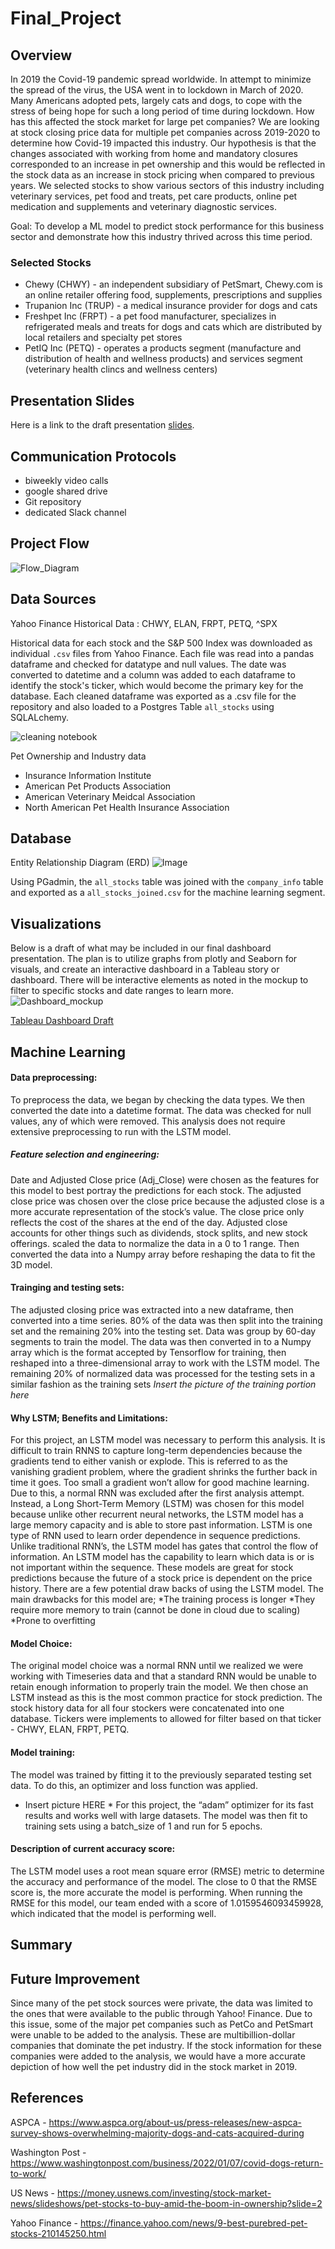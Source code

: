 # Final_Project

## Overview

In 2019 the Covid-19 pandemic spread worldwide. In attempt to minimize the spread of the virus, the USA went in to lockdown in March of 2020. Many Americans adopted pets, largely cats and dogs, to cope with the stress of being hope for such a long period of time during lockdown. How has this affected the stock market for large pet companies? We are looking at stock closing price data for multiple pet companies across 2019-2020 to determine how Covid-19 impacted this industry.  Our hypothesis is that the changes associated with working from home and mandatory closures corresponded to an increase in pet ownership and this would be reflected in the stock data as an increase in stock pricing when compared to previous years.  We selected stocks to show various sectors of this industry including veterinary services, pet food and treats, pet care products, online pet medication and supplements and veterinary diagnostic services. 

Goal: To develop a ML model to predict stock performance for this business sector and demonstrate how this industry thrived across this time period.

### Selected Stocks
- Chewy (CHWY) - an independent subsidiary of PetSmart, Chewy.com is an online retailer offering food, supplements, prescriptions and supplies
- Trupanion Inc (TRUP) - a medical insurance provider for dogs and cats
- Freshpet Inc (FRPT) - a pet food manufacturer, specializes in refrigerated meals and treats for dogs and cats which are distributed by local retailers and specialty pet stores
- PetIQ Inc (PETQ) - operates a products segment (manufacture and distribution of health and wellness products) and services segment (veterinary health clincs and wellness centers) 

## Presentation Slides
Here is a link to the draft presentation [slides](https://docs.google.com/presentation/d/1QxTAxMEOH4uQNyeQjTgOWfsjggnLrtuQdbM-eKRpzdk/).

## Communication Protocols
- biweekly video calls 
- google shared drive 
- Git repository
- dedicated Slack channel

## Project Flow
![Flow_Diagram](/Images/Pet_Stock_Workflow.png)

## Data Sources
Yahoo Finance Historical Data : CHWY, ELAN, FRPT, PETQ, ^SPX

Historical data for each stock and the S&P 500 Index was downloaded as individual `.csv` files from Yahoo Finance.  Each file was read into a pandas dataframe and checked for datatype and null values.  The date was converted to datetime and a column was added to each dataframe to identify the stock's ticker, which would become the primary key for the database. Each cleaned dataframe was exported as a .csv file for the repository and also loaded to a Postgres Table `all_stocks` using SQLALchemy.  

![cleaning notebook](Images/to_sql_all_stocks.png)

Pet Ownership and Industry data
- Insurance Information Institute
- American Pet Products Association
- American Veterinary Meidcal Association
- North American Pet Health Insurance Association

## Database

Entity Relationship Diagram (ERD)
![Image](Images/D04.png)

Using PGadmin, the `all_stocks` table was joined with the `company_info` table and exported as a `all_stocks_joined.csv` for the machine learning segment.

## Visualizations
Below is a draft of what may be included in our final dashboard presentation. The plan is to utilize graphs from plotly and Seaborn for visuals, and create an interactive dashboard in a Tableau story or dashboard. There will be interactive elements as noted in the mockup to filter to specific stocks and date ranges to learn more.
![Dashboard_mockup](Images/Pet_Stock_Mockup.png)

[Tableau Dashboard Draft](https://public.tableau.com/app/profile/alyssa.davis/viz/Dashboard_D01/DashboardD02)

## Machine Learning

#### Data preprocessing:
To preprocess the data, we began by checking the data types. We then converted the date into a datetime format. The data was checked for null values, any of which were removed. This analysis does not require extensive preprocessing to run with the LSTM model.

##### Feature selection and engineering:
Date and Adjusted Close price (Adj_Close) were chosen as the features for this model to best portray the predictions for each stock. The adjusted close price was chosen over the close price because the adjusted close is a more accurate representation of the stock’s value. The close price only reflects the cost of the shares at the end of the day. Adjusted close accounts for other things such as dividends, stock splits, and new stock offerings.  scaled the data to normalize the data in a 0 to 1 range. Then converted the data into a Numpy array before reshaping the data to fit the 3D model.


#### Trainging and testing sets:
The adjusted closing price was extracted into a new dataframe, then converted into a time series. 80% of the data was then split into the training set and the remaining 20% into the testing set.  Data was group by 60-day segments to train the model. The data was then converted in to a Numpy array which is the format accepted by Tensorflow for training, then reshaped into a three-dimensional array to work with the LSTM model. The remaining 20% of normalized data was processed for the testing sets in a similar fashion as the training sets
*Insert the picture of the training portion here*

#### Why LSTM; Benefits and Limitations:
For this project, an LSTM model was necessary to perform this analysis. It is difficult to train RNNS to capture long-term dependencies because the gradients tend to either vanish or explode. This is referred to as the vanishing gradient problem, where the gradient shrinks the further back in time it goes. Too small a gradient won’t allow for good machine learning. Due to this, a normal RNN was excluded after the first analysis attempt.
Instead, a Long Short-Term Memory (LSTM) was chosen for this model because unlike other recurrent neural networks, the LSTM model has a large memory capacity and is able to store past information.  LSTM is one type of RNN used to learn order dependence in sequence predictions. Unlike traditional RNN’s, the LSTM model has gates that control the flow of information. An LSTM model has the capability to learn which data is or is not important within the sequence. These models are great for stock predictions because the future of a stock price is dependent on the price history. 
There are a few potential draw backs of using the LSTM model. The main drawbacks for this model are;
*The training process is longer
*They require more memory to train (cannot be done in cloud due to scaling)
*Prone to overfitting

#### Model Choice:
The original model choice was a normal RNN until we realized we were working with Timeseries data and that a standard RNN would be unable to retain enough information to properly train the model. We then chose an LSTM instead as this is the most common practice for stock prediction. The stock history data for all four stockers were concatenated into one database. Tickers were implements to allowed for filter based on that ticker - CHWY, ELAN, FRPT, PETQ.

#### Model training:
The model was trained by fitting it to the previously separated testing set data. To do this, an optimizer and loss function was applied.
* Insert picture HERE *
For this project, the “adam” optimizer for its fast results and works well with large datasets. The model was then fit to training sets using a batch_size of 1 and run for 5 epochs.


#### Description of current accuracy score:

The LSTM model uses a root mean square error (RMSE) metric to determine the accuracy and performance of the model. The close to 0 that the RMSE score is, the more accurate the model is performing. When running the RMSE for this model, our team ended with a score of 1.0159546093459928, which indicated that the model is performing well. 


## Summary



## Future Improvement

Since many of the pet stock sources were private, the data was limited to the ones that were available to the public through Yahoo! Finance. Due to this issue, some of the major pet companies such as PetCo and PetSmart were unable to be added to the analysis. These are multibillion-dollar companies that dominate the pet industry. If the stock information for these companies were added to the analysis, we would have a more accurate depiction of how well the pet industry did in the stock market in 2019. 

## References

ASPCA - https://www.aspca.org/about-us/press-releases/new-aspca-survey-shows-overwhelming-majority-dogs-and-cats-acquired-during

Washington Post - https://www.washingtonpost.com/business/2022/01/07/covid-dogs-return-to-work/

US News - https://money.usnews.com/investing/stock-market-news/slideshows/pet-stocks-to-buy-amid-the-boom-in-ownership?slide=2

Yahoo Finance - https://finance.yahoo.com/news/9-best-purebred-pet-stocks-210145250.html


